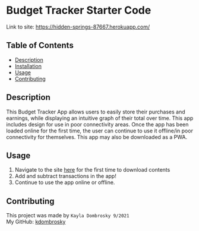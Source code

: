 # Budget Tracker Starter Code

Link to site: https://hidden-springs-87667.herokuapp.com/ 
<br/>

## Table of Contents 
* [Description](#description)
* [Installation](#installation)
* [Usage](#usage)
* [Contributing](#contributing)

## Description 
This Budget Tracker App allows users to easily store their purchases and earnings, while displaying an intuitive graph of their total over time. This app includes design for use in poor connectivity areas. Once the app has been loaded online for the first time, the user can continue to use it offline/in poor connectivity for themselves. This app may also be downloaded as a PWA. 


## Usage
1. Navigate to the site [here](https://hidden-springs-87667.herokuapp.com/) for the first time to download contents 
2. Add and subtract transactions in the app! 
3. Continue to use the app online or offline. 

## Contributing
This project was made by `Kayla Dombrosky 9/2021` <br/>
My GitHub: [kdombrosky](https://github.com/kdombrosky) 
